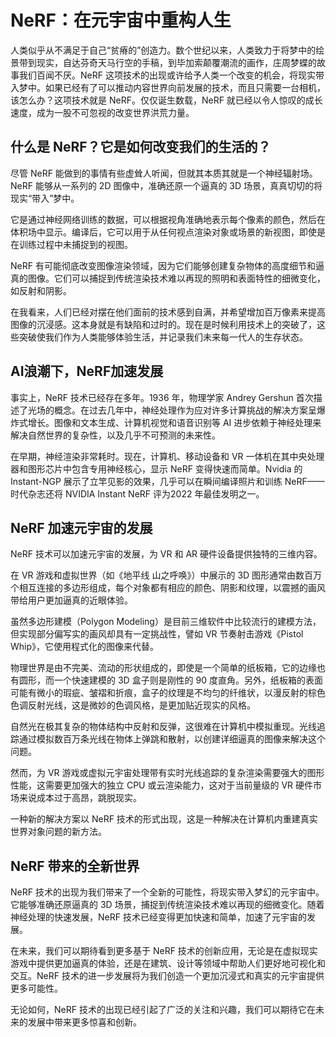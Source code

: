 # NeRF：在元宇宙中重构人生

人类似乎从不满足于自己“贫瘠的”创造力。数个世纪以来，人类致力于将梦中的绘景带到现实，自达芬奇天马行空的手稿，到毕加索颠覆潮流的画作，庄周梦蝶的故事我们百闻不厌。NeRF 这项技术的出现或许给予人类一个改变的机会，将现实带入梦中。如果已经有了可以推动内容世界向前发展的技术，而且只需要一台相机，该怎么办？这项技术就是 NeRF。仅仅诞生数载，NeRF 就已经以令人惊叹的成长速度，成为一股不可忽视的改变世界洪荒力量。

## 什么是 NeRF？它是如何改变我们的生活的？

尽管 NeRF 能做到的事情有些虚耸人听闻，但就其本质其就是一个神经辐射场。NeRF 能够从一系列的 2D 图像中，准确还原一个逼真的 3D 场景，真真切切的将现实“带入”梦中。

它是通过神经网络训练的数据，可以根据视角准确地表示每个像素的颜色，然后在体积场中显示。编译后，它可以用于从任何视点渲染对象或场景的新视图，即使是在训练过程中未捕捉到的视图。

NeRF 有可能彻底改变图像渲染领域，因为它们能够创建复杂物体的高度细节和逼真的图像。它们可以捕捉到传统渲染技术难以再现的照明和表面特性的细微变化，如反射和阴影。

在我看来，人们已经对摆在他们面前的技术感到自满，并希望增加百万像素来提高图像的沉浸感。这本身就是有缺陷和过时的。现在是时候利用技术上的突破了，这些突破使我们作为人类能够体验生活，并记录我们未来每一代人的生存状态。

## AI浪潮下，NeRF加速发展

事实上，NeRF 技术已经存在多年。1936 年，物理学家 Andrey Gershun 首次描述了光场的概念。在过去几年中，神经处理作为应对许多计算挑战的解决方案呈爆炸式增长。图像和文本生成、计算机视觉和语音识别等 AI 进步依赖于神经处理来解决自然世界的复杂性，以及几乎不可预测的未来性。

在早期，神经渲染非常耗时。现在，计算机、移动设备和 VR 一体机在其中央处理器和图形芯片中包含专用神经核心，显示 NeRF 变得快速而简单。Nvidia 的 Instant-NGP 展示了立竿见影的效果，几乎可以在瞬间编译照片和训练 NeRF——时代杂志还将 NVIDIA Instant NeRF 评为2022 年最佳发明之一。

## NeRF 加速元宇宙的发展

NeRF 技术可以加速元宇宙的发展，为 VR 和 AR 硬件设备提供独特的三维内容。

在 VR 游戏和虚拟世界（如《地平线 山之呼唤》）中展示的 3D 图形通常由数百万个相互连接的多边形组成，每个对象都有相应的颜色、阴影和纹理，以震撼的画风带给用户更加逼真的近眼体验。

虽然多边形建模（Polygon Modeling）是目前三维软件中比较流行的建模方法，但实现部分偏写实的画风却具有一定挑战性，譬如 VR 节奏射击游戏《Pistol Whip》，它使用程式化的图像来代替。

物理世界是由不完美、流动的形状组成的，即使是一个简单的纸板箱，它的边缘也有圆形，而一个快速建模的 3D 盒子则是刚性的 90 度直角。另外，纸板箱的表面可能有微小的瑕疵、皱褶和折痕，盒子的纹理是不均匀的纤维状，以漫反射的棕色色调反射光线，这是微妙的色调风格，是更加贴近现实的风格。

自然光在极其复杂的物体结构中反射和反弹，这很难在计算机中模拟重现。光线追踪通过模拟数百万条光线在物体上弹跳和散射，以创建详细逼真的图像来解决这个问题。

然而，为 VR 游戏或虚拟元宇宙处理带有实时光线追踪的复杂渲染需要强大的图形性能，这需要更加强大的独立 CPU 或云渲染能力，这对于当前量级的 VR 硬件市场来说成本过于高昂，跳脱现实。

一种新的解决方案以 NeRF 技术的形式出现，这是一种解决在计算机内重建真实世界对象问题的新方法。

## NeRF 带来的全新世界

NeRF 技术的出现为我们带来了一个全新的可能性，将现实带入梦幻的元宇宙中。它能够准确还原逼真的 3D 场景，捕捉到传统渲染技术难以再现的细微变化。随着神经处理的快速发展，NeRF 技术已经变得更加快速和简单，加速了元宇宙的发展。

在未来，我们可以期待看到更多基于 NeRF 技术的创新应用，无论是在虚拟现实游戏中提供更加逼真的体验，还是在建筑、设计等领域中帮助人们更好地可视化和交互。NeRF 技术的进一步发展将为我们创造一个更加沉浸式和真实的元宇宙提供更多可能性。

无论如何，NeRF 技术的出现已经引起了广泛的关注和兴趣，我们可以期待它在未来的发展中带来更多惊喜和创新。